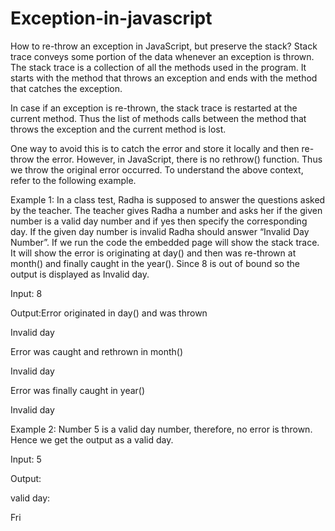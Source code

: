 # Exception-in-javascript
How to re-throw an exception in JavaScript, but preserve the stack?
Stack trace conveys some portion of the data whenever an exception is thrown. The stack trace is a collection of all the methods used in the program.
It starts with the method that throws an exception and ends with the method that catches the exception. 

In case if an exception is re-thrown, the stack trace is restarted at the current method. Thus the list of methods calls between the method that 
throws the exception and the current method is lost.

One way to avoid this is to catch the error and store it locally and then re-throw the error. However, in JavaScript, there is no rethrow() function.
Thus we throw the original error occurred. To understand the above context, refer to the following example.

Example 1: In a class test, Radha is supposed to answer the questions asked by the teacher. The teacher gives Radha a number and asks her if the given 
number is a valid day number and if yes then specify the corresponding day. If the given day number is invalid Radha should answer “Invalid Day Number”.
If we run the code the embedded page will show the stack trace. It will show the error is originating at day() and then was re-thrown at month() and 
finally caught in the year(). Since 8 is out of bound so the output is displayed as Invalid day.

Input: 8 

Output:Error originated in day() and was thrown

 Invalid day
 
 Error was caught and rethrown in month()
 
 Invalid day
 
 Error was finally caught in year()
 
 Invalid day
 
 Example 2: Number 5 is a valid day number, therefore, no error is thrown. Hence we get the output as a valid day.

Input: 5

Output:

valid day:

Fri
